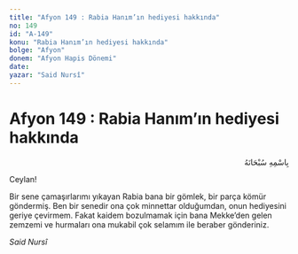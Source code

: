 ```yaml
---
title: "Afyon 149 : Rabia Hanım’ın hediyesi hakkında"
no: 149
id: "A-149"
konu: "Rabia Hanım’ın hediyesi hakkında"
bolge: "Afyon"
donem: "Afyon Hapis Dönemi"
date: 
yazar: "Said Nursî"
---
```


# Afyon 149 : Rabia Hanım’ın hediyesi hakkında

<p class="arabic" dir="rtl" title="Meal: “Her türlü noksan sıfatlardan yüce olan Allah’ın adıyla.”">بِاسْمِهِ سُبْحَانَهُ</p>

Ceylan!

Bir sene çamaşırlarımı yıkayan Rabia bana bir gömlek, bir parça kömür göndermiş. Ben bir senedir ona çok minnettar olduğumdan, onun hediyesini geriye çevirmem. Fakat kaidem bozulmamak için bana Mekke’den gelen zemzemi ve hurmaları ona mukabil çok selamım ile beraber gönderiniz.

*Said Nursî*
